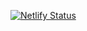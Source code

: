 [![Netlify Status](https://api.netlify.com/api/v1/badges/a0fb5296-da8f-4e20-84ac-597f4fb52a6c/deploy-status)](https://app.netlify.com/sites/murrayjack/deploys)